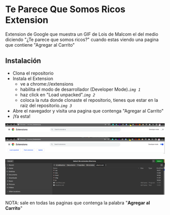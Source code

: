 # Te Parece Que Somos Ricos Extension

Extension de Google que muestra un GIF de Lois de Malcom el del medio diciendo "¿Te parece que somos ricos?" cuando estas viendo una pagina que contiene "Agregar al Carrito"

## Instalación
- Clona el repositorio
- Instala el Extension
    - ve a chrome://extensions 
    - habilita el modo de desarrollador (Developer Mode).*`img 1`*
    - haz click en "Load unpacked".*`img 2`*
    - coloca la ruta donde clonaste el repositorio, tienes que estar en la raiz del repositorio.*`img 3`*
- Abre el navegador y visita una pagina que contenga "Agregar al Carrito"
- ¡Ya esta!

![img 1](/doc/img1.png?raw=true "img 1")

![img 2](/doc/img2.png?raw=true "img 2")

![img 3](/doc/img3.png?raw=true "img 3")


NOTA: sale en todas las paginas que contenga la palabra "**Agregar al Carrito**"
